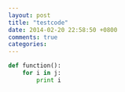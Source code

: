 ```yaml
---
layout: post
title: "testcode"
date: 2014-02-20 22:58:50 +0800
comments: true
categories: 
---
```

```python
def function():
	for i in j:
		print i
```